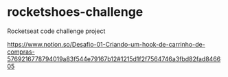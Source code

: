 # rocketshoes-challenge

Rocketseat code challenge project

https://www.notion.so/Desafio-01-Criando-um-hook-de-carrinho-de-compras-5769216778794019a83f544e79167b12#1215d1f2f7564746a3fbd82fad846605

